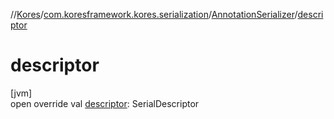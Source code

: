 //[Kores](../../../index.md)/[com.koresframework.kores.serialization](../index.md)/[AnnotationSerializer](index.md)/[descriptor](descriptor.md)

# descriptor

[jvm]\
open override val [descriptor](descriptor.md): SerialDescriptor
